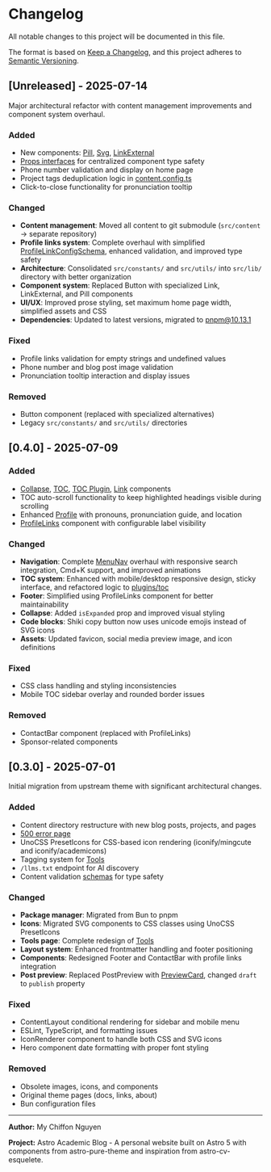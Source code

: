 # Changelog

All notable changes to this project will be documented in this file.

The format is based on [Keep a Changelog](https://keepachangelog.com/en/1.0.0/), and this project
adheres to [Semantic Versioning](https://semver.org/spec/v2.0.0.html).

## [Unreleased] - 2025-07-14

Major architectural refactor with content management improvements and component system overhaul.

### Added

- New components: [Pill](src/components/base/Pill.astro), [Svg](src/components/base/Svg.astro),
  [LinkExternal](src/components/base/LinkExternal.astro)
- [Props interfaces](src/types/components.ts) for centralized component type safety
- Phone number validation and display on home page
- Project tags deduplication logic in [content.config.ts](src/content.config.ts)
- Click-to-close functionality for pronunciation tooltip

### Changed

- **Content management**: Moved all content to git submodule (`src/content` → separate repository)
- **Profile links system**: Complete overhaul with simplified
  [ProfileLinkConfigSchema](src/types/profile-links.ts), enhanced validation, and improved type
  safety
- **Architecture**: Consolidated `src/constants/` and `src/utils/` into `src/lib/` directory with
  better organization
- **Component system**: Replaced Button with specialized Link, LinkExternal, and Pill components
- **UI/UX**: Improved prose styling, set maximum home page width, simplified assets and CSS
- **Dependencies**: Updated to latest versions, migrated to pnpm@10.13.1

### Fixed

- Profile links validation for empty strings and undefined values
- Phone number and blog post image validation
- Pronunciation tooltip interaction and display issues

### Removed

- Button component (replaced with specialized alternatives)
- Legacy `src/constants/` and `src/utils/` directories

## [0.4.0] - 2025-07-09

### Added

- [Collapse](src/components/base/Collapse.astro), [TOC](src/components/blog/TOC.astro),
  [TOC Plugin](src/plugins/toc.ts), [Link](src/components/base/Link.astro) components
- TOC auto-scroll functionality to keep highlighted headings visible during scrolling
- Enhanced [Profile](src/components/home/Profile.astro) with pronouns, pronunciation guide, and
  location
- [ProfileLinks](src/components/base/ProfileLinks.astro) component with configurable label
  visibility

### Changed

- **Navigation**: Complete [MenuNav](src/components/layout/MenuNav.astro) overhaul with responsive
  search integration, Cmd+K support, and improved animations
- **TOC system**: Enhanced with mobile/desktop responsive design, sticky interface, and refactored
  logic to [plugins/toc](src/plugins/toc.ts)
- **Footer**: Simplified using ProfileLinks component for better maintainability
- **Collapse**: Added `isExpanded` prop and improved visual styling
- **Code blocks**: Shiki copy button now uses unicode emojis instead of SVG icons
- **Assets**: Updated favicon, social media preview image, and icon definitions

### Fixed

- CSS class handling and styling inconsistencies
- Mobile TOC sidebar overlay and rounded border issues

### Removed

- ContactBar component (replaced with ProfileLinks)
- Sponsor-related components

## [0.3.0] - 2025-07-01

Initial migration from upstream theme with significant architectural changes.

### Added

- Content directory restructure with new blog posts, projects, and pages
- [500 error page](src/pages/500.astro)
- UnoCSS PresetIcons for CSS-based icon rendering (iconify/mingcute and iconify/academicons)
- Tagging system for [Tools](src/components/tools/ToolSection.astro)
- `/llms.txt` endpoint for AI discovery
- Content validation [schemas](src/schemas/) for type safety

### Changed

- **Package manager**: Migrated from Bun to pnpm
- **Icons**: Migrated SVG components to CSS classes using UnoCSS PresetIcons
- **Tools page**: Complete redesign of [Tools](src/pages/uses/index.astro)
- **Layout system**: Enhanced frontmatter handling and footer positioning
- **Components**: Redesigned Footer and ContactBar with profile links integration
- **Post preview**: Replaced PostPreview with [PreviewCard](src/components/blog/PreviewCard.astro),
  changed `draft` to `publish` property

### Fixed

- ContentLayout conditional rendering for sidebar and mobile menu
- ESLint, TypeScript, and formatting issues
- IconRenderer component to handle both CSS and SVG icons
- Hero component date formatting with proper font styling

### Removed

- Obsolete images, icons, and components
- Original theme pages (docs, links, about)
- Bun configuration files

---

**Author:** My Chiffon Nguyen

**Project:** Astro Academic Blog - A personal website built on Astro 5 with components from
astro-pure-theme and inspiration from astro-cv-esquelete.
